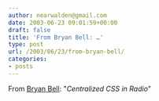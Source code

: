 ```yaml
---
author: nearwalden@gmail.com
date: 2003-06-23 09:01:59+00:00
draft: false
title: 'From Bryan Bell: …'
type: post
url: /2003/06/23/from-bryan-bell/
categories:
- posts
---
```


From [Bryan Bell](//www.bryanbell.com/2002/07/22'): "_Centralized CSS in Radio_"




